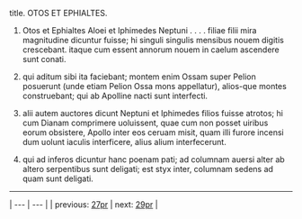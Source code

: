 title. OTOS ET EPHIALTES.



1. Otos et Ephialtes Aloei et Iphimedes Neptuni . . . . filiae filii mira magnitudine dicuntur fuisse; hi singuli singulis mensibus nouem digitis crescebant. itaque cum essent annorum nouem in caelum ascendere sunt conati.



2. qui aditum sibi ita faciebant; montem enim Ossam super Pelion posuerunt (unde etiam Pelion Ossa mons appellatur), alios-que montes construebant; qui ab Apolline nacti sunt interfecti.



3. alii autem auctores dicunt Neptuni et Iphimedes filios fuisse atrotos; hi cum Dianam comprimere uoluissent, quae cum non posset uiribus eorum obsistere, Apollo inter eos ceruam misit, quam illi furore incensi dum uolunt iaculis interficere, alius alium interfecerunt.



4. qui ad inferos dicuntur hanc poenam pati; ad columnam auersi alter ab altero serpentibus sunt deligati; est styx inter, columnam sedens ad quam sunt deligati.



---

| --- | --- |
| previous: [27pr](../27pr/) | next: [29pr](../29pr/) |